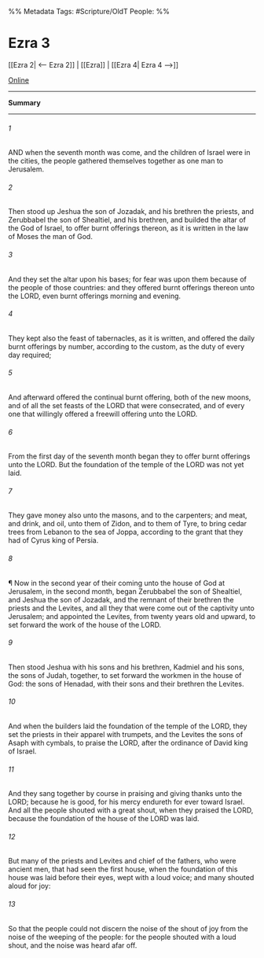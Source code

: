 

%% Metadata
Tags: #Scripture/OldT
People: 
%%
# Ezra 3
[[Ezra 2| <-- Ezra 2]] | [[Ezra]] | [[Ezra 4| Ezra 4 -->]]

[Online](https://churchofjesuschrist.org/study/scriptures/ot/ezra/3?lang=eng)

---
__Summary__



---

###### 1
AND when the seventh month was come, and the children of Israel were in the cities, the people gathered themselves together as one man to Jerusalem.
###### 2
Then stood up Jeshua the son of Jozadak, and his brethren the priests, and Zerubbabel the son of Shealtiel, and his brethren, and builded the altar of the God of Israel, to offer burnt offerings thereon, as it is written in the law of Moses the man of God.
###### 3
And they set the altar upon his bases; for fear was upon them because of the people of those countries: and they offered burnt offerings thereon unto the LORD, even burnt offerings morning and evening.
###### 4
They kept also the feast of tabernacles, as it is written, and offered the daily burnt offerings by number, according to the custom, as the duty of every day required;
###### 5
And afterward offered the continual burnt offering, both of the new moons, and of all the set feasts of the LORD that were consecrated, and of every one that willingly offered a freewill offering unto the LORD.
###### 6
From the first day of the seventh month began they to offer burnt offerings unto the LORD.  But the foundation of the temple of the LORD was not yet laid.
###### 7
They gave money also unto the masons, and to the carpenters; and meat, and drink, and oil, unto them of Zidon, and to them of Tyre, to bring cedar trees from Lebanon to the sea of Joppa, according to the grant that they had of Cyrus king of Persia.
###### 8
¶ Now in the second year of their coming unto the house of God at Jerusalem, in the second month, began Zerubbabel the son of Shealtiel, and Jeshua the son of Jozadak, and the remnant of their brethren the priests and the Levites, and all they that were come out of the captivity unto Jerusalem; and appointed the Levites, from twenty years old and upward, to set forward the work of the house of the LORD.
###### 9
Then stood Jeshua with his sons and his brethren, Kadmiel and his sons, the sons of Judah, together, to set forward the workmen in the house of God: the sons of Henadad, with their sons and their brethren the Levites.
###### 10
And when the builders laid the foundation of the temple of the LORD, they set the priests in their apparel with trumpets, and the Levites the sons of Asaph with cymbals, to praise the LORD, after the ordinance of David king of Israel.
###### 11
And they sang together by course in praising and giving thanks unto the LORD; because he is good, for his mercy endureth for ever toward Israel.  And all the people shouted with a great shout, when they praised the LORD, because the foundation of the house of the LORD was laid.
###### 12
But many of the priests and Levites and chief of the fathers, who were ancient men, that had seen the first house, when the foundation of this house was laid before their eyes, wept with a loud voice; and many shouted aloud for joy:
###### 13
So that the people could not discern the noise of the shout of joy from the noise of the weeping of the people: for the people shouted with a loud shout, and the noise was heard afar off.



